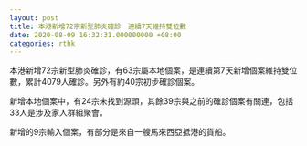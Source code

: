 ```yaml
---
layout: post
title: 本港新增72宗新型肺炎確診　連續7天維持雙位數
date: 2020-08-09 16:32:31.000000000 +08:00
categories: rthk
---
```


本港新增72宗新型肺炎確診，有63宗屬本地個案，是連續第7天新增個案維持雙位數，累計4079人確診。另外有約40宗初步確診個案。

新增本地個案中，有24宗未找到源頭，其餘39宗與之前的確診個案有關連，包括33人是涉及家人群組聚會。

新增的9宗輸入個案，有部分是來自一艘馬來西亞抵港的貨船。
